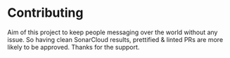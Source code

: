 # Contributing

Aim of this project to keep people messaging over the world without any issue. So having clean SonarCloud results, prettified & linted PRs are more likely to be approved. Thanks for the support.
